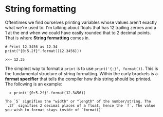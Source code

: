 # String formatting
Oftentimes we find ourselves printing variables whose values aren't exactly what we're used to. I'm talking about floats that has 12 trailing zeroes and a 1 at the end when we could have easily rounded that to 2 decimal points. That is where **String formatting** comes in.

```
# Print 12.3456 as 12.34
print("{0:5.2f}".format((12.3456)))

>>> 12.35
```

The simplest way to format a `print` is to use `print('{:}', format())`. This is the fundamental structure of string formatting. Within the curly brackets is a **format specifier** that tells the compiler how this string should be printed. The following is an example:
```
  > print('{0:5.2f}'.format(12.3456))

The `5` signifies the "width" or "length" of the number/string. The `.2f` signifies 2 decimal places of a float, hence the `f`. The value you wish to format stays inside of `format()`
```
